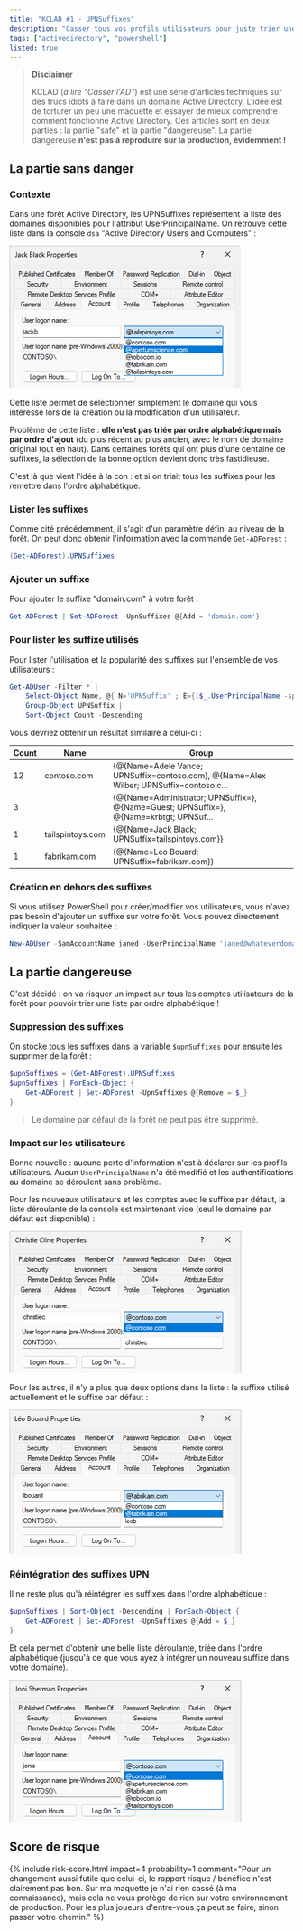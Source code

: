 ```yaml
---
title: "KCLAD #1 - UPNSuffixes"
description: "Casser tous vos profils utilisateurs pour juste trier une liste déroulante ?"
tags: ["activedirectory", "powershell"]
listed: true
---
```


> **Disclaimer**
>
> KCLAD (*à lire "Casser l'AD"*) est une série d'articles techniques sur des trucs idiots à faire dans un domaine Active Directory. L'idée est de torturer un peu une maquette et essayer de mieux comprendre comment fonctionne Active Directory.
> Ces articles sont en deux parties : la partie "safe" et la partie "dangereuse". La partie dangereuse **n'est pas à reproduire sur la production, évidemment !**

## La partie sans danger

### Contexte

Dans une forêt Active Directory, les UPNSuffixes représentent la liste des domaines disponibles pour l'attribut UserPrincipalName. On retrouve cette liste dans la console `dsa` "Active Directory Users and Computers" :

![alt text](/assets/images/upnsuffixes-01.png)

Cette liste permet de sélectionner simplement le domaine qui vous intéresse lors de la création ou la modification d'un utilisateur.

Problème de cette liste : **elle n'est pas triée par ordre alphabétique mais par ordre d'ajout** (du plus récent au plus ancien, avec le nom de domaine original tout en haut). Dans certaines forêts qui ont plus d'une centaine de suffixes, la sélection de la bonne option devient donc très fastidieuse.

C'est là que vient l'idée à la con : et si on triait tous les suffixes pour les remettre dans l'ordre alphabétique.

### Lister les suffixes

Comme cité précédemment, il s'agit d'un paramètre défini au niveau de la forêt. On peut donc obtenir l'information avec la commande `Get-ADForest` :

```powershell
(Get-ADForest).UPNSuffixes
```

### Ajouter un suffixe

Pour ajouter le suffixe "domain.com" à votre forêt :

```powershell
Get-ADForest | Set-ADForest -UpnSuffixes @{Add = 'domain.com'}
```

### Pour lister les suffixe utilisés

Pour lister l'utilisation et la popularité des suffixes sur l'ensemble de vos utilisateurs :

```powershell
Get-ADUser -Filter * |
    Select-Object Name, @{ N='UPNSuffix' ; E={($_.UserPrincipalName -split '@')[-1]} } |
    Group-Object UPNSuffix |
    Sort-Object Count -Descending
```

Vous devriez obtenir un résultat similaire à celui-ci :

Count | Name | Group
----- | ---- | -----
12 | contoso.com | {@{Name=Adele Vance; UPNSuffix=contoso.com}, @{Name=Alex Wilber; UPNSuffix=contoso.c...
3 |  | {@{Name=Administrator; UPNSuffix=}, @{Name=Guest; UPNSuffix=}, @{Name=krbtgt; UPNSuf...
1 | tailspintoys.com | {@{Name=Jack Black; UPNSuffix=tailspintoys.com}}
1 | fabrikam.com | {@{Name=Léo Bouard; UPNSuffix=fabrikam.com}}

### Création en dehors des suffixes

Si vous utilisez PowerShell pour créer/modifier vos utilisateurs, vous n'avez pas besoin d'ajouter un suffixe sur votre forêt. Vous pouvez directement indiquer la valeur souhaitée :

```powershell
New-ADUser -SamAccountName janed -UserPrincipalName 'janed@whateverdomain.com'
```

## La partie dangereuse

C'est décidé : on va risquer un impact sur tous les comptes utilisateurs de la forêt pour pouvoir trier une liste par ordre alphabétique !

### Suppression des suffixes

On stocke tous les suffixes dans la variable `$upnSuffixes` pour ensuite les supprimer de la forêt :

```powershell
$upnSuffixes = (Get-ADForest).UPNSuffixes
$upnSuffixes | ForEach-Object { 
    Get-ADForest | Set-ADForest -UpnSuffixes @{Remove = $_}
}
```

> Le domaine par défaut de la forêt ne peut pas être supprimé.

### Impact sur les utilisateurs

Bonne nouvelle : aucune perte d'information n'est à déclarer sur les profils utilisateurs. Aucun `UserPrincipalName` n'a été modifié et les authentifications au domaine se déroulent sans problème.

Pour les nouveaux utilisateurs et les comptes avec le suffixe par défaut, la liste déroulante de la console est maintenant vide (seul le domaine par défaut est disponible) :

![alt text](/assets/images/upnsuffixes-02.png)

Pour les autres, il n'y a plus que deux options dans la liste : le suffixe utilisé actuellement et le suffixe par défaut :

![alt text](/assets/images/upnsuffixes-03.png)

### Réintégration des suffixes UPN

Il ne reste plus qu'à réintégrer les suffixes dans l'ordre alphabétique :

```powershell
$upnSuffixes | Sort-Object -Descending | ForEach-Object {
    Get-ADForest | Set-ADForest -UpnSuffixes @{Add = $_}
}
```

Et cela permet d'obtenir une belle liste déroulante, triée dans l'ordre alphabétique (jusqu'à ce que vous ayez à intégrer un nouveau suffixe dans votre domaine).

![alt text](/assets/images/upnsuffixes-04.png)

## Score de risque

{% include risk-score.html
    impact=4
    probability=1
    comment="Pour un changement aussi futile que celui-ci, le rapport risque / bénéfice n'est clairement pas bon. Sur ma maquette je n'ai rien cassé (à ma connaissance), mais cela ne vous protège de rien sur votre environnement de production. Pour les plus joueurs d'entre-vous ça peut se faire, sinon passer votre chemin."
%}
